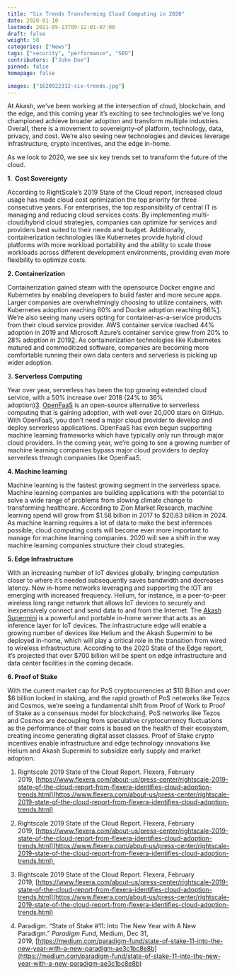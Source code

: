```yaml
---
title: "Six Trends Transforming Cloud Computing in 2020"
date: 2020-01-10
lastmod: 2021-05-13T09:12:01-07:00
draft: false
weight: 50
categories: ["News"]
tags: ["security", "performance", "SEO"]
contributors: ["John Doe"]
pinned: false
homepage: false

images: ["1620922312-six-trends.jpg"]
---
```

At Akash, we’ve been working at the intersection of cloud, blockchain, and the edge, and this coming year it’s exciting to see technologies we’ve long championed achieve broader adoption and transform multiple industries. Overall, there is a movement to sovereignty–of platform, technology, data, privacy, and cost. We’re also seeing new technologies and devices leverage infrastructure, crypto incentives, and the edge in-home.  
  
As we look to 2020, we see six key trends set to transform the future of the cloud.  
  
**1.  Cost Sovereignty**  
  
According to RightScale’s 2019 State of the Cloud report, increased cloud usage has made cloud cost optimization the top priority for three consecutive years. For enterprises, the top responsibility of central IT is managing and reducing cloud services costs. By implementing multi-cloud/hybrid cloud strategies, companies can optimize for services and providers best suited to their needs and budget. Additionally, containerization technologies like Kubernetes provide hybrid cloud platforms with more workload portability and the ability to scale those workloads across different development environments, providing even more flexibility to optimize costs.  
  
**2\. Containerization**  
  
Containerization gained steam with the opensource Docker engine and Kubernetes by enabling developers to build faster and more secure apps. Larger companies are overwhelmingly choosing to utilize containers, with Kubernetes adoption reaching 60% and Docker adoption reaching 66%[1](https://blog.akash.network/2020/01/09/six-trends-transforming-cloud-computing-in-2020/#easy-footnote-bottom-1-520). We’re also seeing many users opting for container-as-a-service products from their cloud service provider. AWS container service reached 44% adoption in 2019 and Microsoft Azure’s container service grew from 20% to 28% adoption in 2019[2](https://blog.akash.network/2020/01/09/six-trends-transforming-cloud-computing-in-2020/#easy-footnote-bottom-2-520). As containerization technologies like Kubernetes matured and commoditized software, companies are becoming more comfortable running their own data centers and serverless is picking up wider adoption.  
  
3. **Serverless Computing**   
  
Year over year, serverless has been the top growing extended cloud service, with a 50% increase over 2018 (24% to 36% adoption)[3](https://blog.akash.network/2020/01/09/six-trends-transforming-cloud-computing-in-2020/#easy-footnote-bottom-3-520). [OpenFaaS](https://openfaas.com/) is an open-source alternative to serverless computing that is gaining adoption, with well over 20,000 stars on GitHub. With OpenFaaS, you don’t need a major cloud provider to develop and deploy serverless applications. OpenFaaS has even begun supporting machine learning frameworks which have typically only run through major cloud providers. In the coming year, we’re going to see a growing number of machine learning companies bypass major cloud providers to deploy serverless through companies like OpenFaaS.   
  
**4\. Machine learning**  
  
Machine learning is the fastest growing segment in the serverless space. Machine learning companies are building applications with the potential to solve a wide range of problems from slowing climate change to transforming healthcare. According to Zion Market Research, machine learning spend will grow from $1.58 billion in 2017 to $20.83 billion in 2024. As machine learning requires a lot of data to make the best inferences possible, cloud computing costs will become even more important to manage for machine learning companies. 2020 will see a shift in the way machine learning companies structure their cloud strategies.   
  
**5\. Edge Infrastructure**  
  
With an increasing number of IoT devices globally, bringing computation closer to where it’s needed subsequently saves bandwidth and decreases latency. New in-home networks leveraging and supporting the IOT are emerging with increased frequency. Helium, for instance, is a peer-to-peer wireless long range network that allows IoT devices to securely and inexpensively connect and send data to and from the Internet. The [Akash Supermini](https://akash.network/supermini/) is a powerful and portable in-home server that acts as an inference layer for IoT devices. The infrastructure edge will enable a growing number of devices like Helium and the Akash Supermini to be deployed in-home, which will play a critical role in the transition from wired to wireless infrastructure. According to the 2020 State of the Edge report, it’s projected that over $700 billion will be spent on edge infrastructure and data center facilities in the coming decade.  
  
**6\. Proof of Stake**  
  
With the current market cap for PoS cryptocurrencies at $10 Billion and over $6 billion locked in staking, and the rapid growth of PoS networks like Tezos and Cosmos, we’re seeing a fundamental shift from Proof of Work to Proof of Stake as a consensus model for blockchain[4](https://blog.akash.network/2020/01/09/six-trends-transforming-cloud-computing-in-2020/#easy-footnote-bottom-4-520). PoS networks like Tezos and Cosmos are decoupling from speculative cryptocurrency fluctuations as the performance of their coins is based on the health of their ecosystem, creating income generating digital asset classes. Proof of Stake crypto incentives enable infrastructure and edge technology innovations like Helium and Akash Supermini to subsidize early supply and market adoption. 

1.  Rightscale 2019 State of the Cloud Report. Flexera, February 2019, [https://www.flexera.com/about-us/press-center/rightscale-2019-state-of-the-cloud-report-from-flexera-identifies-cloud-adoption-trends.html](https://www.flexera.com/about-us/press-center/rightscale-2019-state-of-the-cloud-report-from-flexera-identifies-cloud-adoption-trends.html)
    
2.  Rightscale 2019 State of the Cloud Report. Flexera, February 2019, [https://www.flexera.com/about-us/press-center/rightscale-2019-state-of-the-cloud-report-from-flexera-identifies-cloud-adoption-trends.html](https://www.flexera.com/about-us/press-center/rightscale-2019-state-of-the-cloud-report-from-flexera-identifies-cloud-adoption-trends.html) 
    
3.  Rightscale 2019 State of the Cloud Report. Flexera, February 2019, [https://www.flexera.com/about-us/press-center/rightscale-2019-state-of-the-cloud-report-from-flexera-identifies-cloud-adoption-trends.html](https://www.flexera.com/about-us/press-center/rightscale-2019-state-of-the-cloud-report-from-flexera-identifies-cloud-adoption-trends.html)
    
4.  Paradigm. “State of Stake #11: Into The New Year with A New Paradigm.” _Paradigm Fund,_ Medium, Dec 31, 2019, [https://medium.com/paradigm-fund/state-of-stake-11-into-the-new-year-with-a-new-paradigm-ae3c1bc8e8b](https://medium.com/paradigm-fund/state-of-stake-11-into-the-new-year-with-a-new-paradigm-ae3c1bc8e8b)